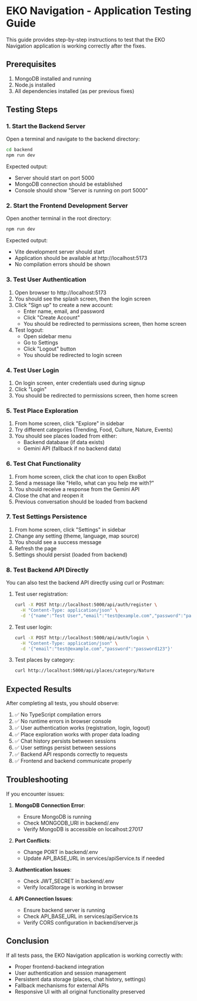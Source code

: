 # EKO Navigation - Application Testing Guide

This guide provides step-by-step instructions to test that the EKO Navigation application is working correctly after the fixes.

## Prerequisites

1. MongoDB installed and running
2. Node.js installed
3. All dependencies installed (as per previous fixes)

## Testing Steps

### 1. Start the Backend Server

Open a terminal and navigate to the backend directory:

```bash
cd backend
npm run dev
```

Expected output:

- Server should start on port 5000
- MongoDB connection should be established
- Console should show "Server is running on port 5000"

### 2. Start the Frontend Development Server

Open another terminal in the root directory:

```bash
npm run dev
```

Expected output:

- Vite development server should start
- Application should be available at http://localhost:5173
- No compilation errors should be shown

### 3. Test User Authentication

1. Open browser to http://localhost:5173
2. You should see the splash screen, then the login screen
3. Click "Sign up" to create a new account:
   - Enter name, email, and password
   - Click "Create Account"
   - You should be redirected to permissions screen, then home screen
4. Test logout:
   - Open sidebar menu
   - Go to Settings
   - Click "Logout" button
   - You should be redirected to login screen

### 4. Test User Login

1. On login screen, enter credentials used during signup
2. Click "Login"
3. You should be redirected to permissions screen, then home screen

### 5. Test Place Exploration

1. From home screen, click "Explore" in sidebar
2. Try different categories (Trending, Food, Culture, Nature, Events)
3. You should see places loaded from either:
   - Backend database (if data exists)
   - Gemini API (fallback if no backend data)

### 6. Test Chat Functionality

1. From home screen, click the chat icon to open EkoBot
2. Send a message like "Hello, what can you help me with?"
3. You should receive a response from the Gemini API
4. Close the chat and reopen it
5. Previous conversation should be loaded from backend

### 7. Test Settings Persistence

1. From home screen, click "Settings" in sidebar
2. Change any setting (theme, language, map source)
3. You should see a success message
4. Refresh the page
5. Settings should persist (loaded from backend)

### 8. Test Backend API Directly

You can also test the backend API directly using curl or Postman:

1. Test user registration:

   ```bash
   curl -X POST http://localhost:5000/api/auth/register \
     -H "Content-Type: application/json" \
     -d '{"name":"Test User","email":"test@example.com","password":"password123"}'
   ```

2. Test user login:

   ```bash
   curl -X POST http://localhost:5000/api/auth/login \
     -H "Content-Type: application/json" \
     -d '{"email":"test@example.com","password":"password123"}'
   ```

3. Test places by category:
   ```bash
   curl http://localhost:5000/api/places/category/Nature
   ```

## Expected Results

After completing all tests, you should observe:

1. ✅ No TypeScript compilation errors
2. ✅ No runtime errors in browser console
3. ✅ User authentication works (registration, login, logout)
4. ✅ Place exploration works with proper data loading
5. ✅ Chat history persists between sessions
6. ✅ User settings persist between sessions
7. ✅ Backend API responds correctly to requests
8. ✅ Frontend and backend communicate properly

## Troubleshooting

If you encounter issues:

1. **MongoDB Connection Error**:

   - Ensure MongoDB is running
   - Check MONGODB_URI in backend/.env
   - Verify MongoDB is accessible on localhost:27017

2. **Port Conflicts**:

   - Change PORT in backend/.env
   - Update API_BASE_URL in services/apiService.ts if needed

3. **Authentication Issues**:

   - Check JWT_SECRET in backend/.env
   - Verify localStorage is working in browser

4. **API Connection Issues**:
   - Ensure backend server is running
   - Check API_BASE_URL in services/apiService.ts
   - Verify CORS configuration in backend/server.js

## Conclusion

If all tests pass, the EKO Navigation application is working correctly with:

- Proper frontend-backend integration
- User authentication and session management
- Persistent data storage (places, chat history, settings)
- Fallback mechanisms for external APIs
- Responsive UI with all original functionality preserved
